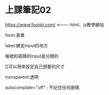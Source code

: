 # 上課筆記02

https://www.fooish.com/ <----html、js教學網站

form:表單

label:綁定input的地方

帳號和密碼的input是分開的

[]可以用來設定自己想要的尺寸

transparent:透明

autocomplate="off" : 不記住任何密碼
